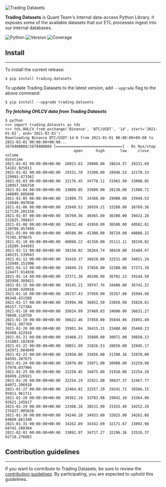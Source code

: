 ![Trading Datasets](external/images/trading-datasets.png)

**Trading Datasets** is Quant Team's internal data-access Python Library. It exposes some of the available datasets that our ETL processes ingest into our internal databases.

![Python](https://img.shields.io/badge/Python-3.7-blue)
![Version](https://img.shields.io/badge/Version-0.5.31-brightgreen)
![Coverage](https://img.shields.io/badge/Coverage-87%25-green)

## Install
----------

To install the current release:

```shell
$ pip install trading.datasets
```

To update Trading Datasets to the latest version, add `--upgrade` flag to the above command:

```shell
$ pip install --upgrade trading.datasets
```

**_Try fetching OHLCV data from Trading Datasets_**

```
$ python
>>> import trading.datasets as tds
>>> tds.OHLCV.from_exchange('Binance', 'BTC/USDT', '1d', start='2021-01-01', end='2021-02-01')
Downloading Binance BTC/USDT-1d-0 from 2021-01-01 00:00:00+00:00 to 2021-02-01 00:00:00+00:00...
2678400000/2678400000 [==============================] - 0s 0us/step
                               open      high       low     close         volume
datetime
2021-01-01 00:00:00+00:00  28923.63  29600.00  28624.57  29331.69   54182.925011
2021-01-02 00:00:00+00:00  29331.70  33300.00  28946.53  32178.33  129993.873362
2021-01-03 00:00:00+00:00  32176.45  34778.11  31962.99  33000.05  120957.566750
2021-01-04 00:00:00+00:00  33000.05  33600.00  28130.00  31988.71  140899.885690
2021-01-05 00:00:00+00:00  31989.75  34360.00  29900.00  33949.53  116049.997038
2021-01-06 00:00:00+00:00  33949.53  36939.21  33288.00  36769.36  127139.201310
2021-01-07 00:00:00+00:00  36769.36  40365.00  36300.00  39432.28  132825.700437
2021-01-08 00:00:00+00:00  39432.48  41950.00  36500.00  40582.81  139789.957499
2021-01-09 00:00:00+00:00  40586.96  41380.00  38720.00  40088.22   75785.979675
2021-01-10 00:00:00+00:00  40088.22  41350.00  35111.11  38150.02  118209.544503
2021-01-11 00:00:00+00:00  38150.02  38264.74  30420.00  35404.47  249131.539943
2021-01-12 00:00:00+00:00  35410.37  36628.00  32531.00  34051.24  133948.151996
2021-01-13 00:00:00+00:00  34049.15  37850.00  32380.00  37371.38  124477.914938
2021-01-14 00:00:00+00:00  37371.38  40100.00  36701.23  39144.50  102950.389421
2021-01-15 00:00:00+00:00  39145.21  39747.76  34408.00  36742.22  118300.920916
2021-01-16 00:00:00+00:00  36737.43  37950.00  35357.80  35994.98   86348.431508
2021-01-17 00:00:00+00:00  35994.98  36852.50  33850.00  35828.61   80157.727384
2021-01-18 00:00:00+00:00  35824.99  37469.83  34800.00  36631.27   70698.118750
2021-01-19 00:00:00+00:00  36622.46  37850.00  35844.06  35891.49   79611.307769
2021-01-20 00:00:00+00:00  35901.94  36415.31  33400.00  35468.23   89368.422918
2021-01-21 00:00:00+00:00  35468.23  35600.00  30071.00  30850.13  131803.182926
2021-01-22 00:00:00+00:00  30851.99  33826.53  28850.00  32945.17  142971.684049
2021-01-23 00:00:00+00:00  32950.00  33456.00  31390.16  32078.00   64595.287675
2021-01-24 00:00:00+00:00  32078.00  33071.00  30900.00  32259.90   57978.037966
2021-01-25 00:00:00+00:00  32259.45  34875.00  31910.00  32254.20   88499.226921
2021-01-26 00:00:00+00:00  32254.19  32921.88  30837.37  32467.77   84972.206910
2021-01-27 00:00:00+00:00  32464.01  32557.29  29241.72  30366.15   95911.961711
2021-01-28 00:00:00+00:00  30362.19  33783.98  29842.10  33364.86   92621.145617
2021-01-29 00:00:00+00:00  33368.18  38531.90  31915.40  34252.20  231827.005626
2021-01-30 00:00:00+00:00  34246.28  34933.00  32825.00  34262.88   84889.681340
2021-01-31 00:00:00+00:00  34262.89  34342.69  32171.67  33092.98   68742.280384
2021-02-01 00:00:00+00:00  33092.97  34717.27  32296.16  33526.37   82718.276882
```

## Contribution guidelines
--------------------------

If you want to contribute to Trading Datasets, be sure to review the [contribution guidelines](CONTRIBUTING.md). By participating, you are expected to uphold this guidelines.
